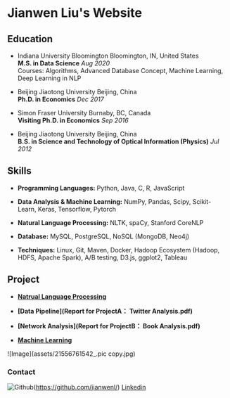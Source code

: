 # Jianwen Liu's Website

## Education

- Indiana University Bloomington Bloomington, IN, United States <br/>**M.S. in Data Science** _Aug 2020_ <br/>
Courses: Algorithms, Advanced Database Concept, Machine Learning, Deep Learning in NLP<br/>

- Beijing Jiaotong University Beijing, China <br/>**Ph.D. in Economics** _Dec 2017_<br/>

- Simon Fraser University Burnaby, BC, Canada <br/> **Visiting Ph.D. in Economics** _Sep 2016_<br/>

- Beijing Jiaotong University Beijing, China <br/> **B.S. in Science and Technology of Optical Information (Physics)** _Jul 2012_<br/>

## Skills

- **Programming Languages:**  Python, Java, C, R, JavaScript

- **Data Analysis & Machine Learning:** NumPy, Pandas, Scipy, Scikit-Learn, Keras, Tensorflow, Pytorch <br/>

- **Natural Language Processing:** NLTK, spaCy, Stanford CoreNLP <br/>

- **Database:** MySQL, PostgreSQL, NoSQL (MongoDB, Neo4j)<br/>

- **Techniques:** Linux, Git, Maven, Docker, Hadoop Ecosystem (Hadoop, HDFS, Apache Spark), A/B testing, D3.js, ggplot2, Tableau <br/>

## Project

- **[Natrual Language Processing](https://github.com/jianwenl/NLP)**  <br/>

- **[Data Pipeline](Report for ProjectA： Twitter Analysis.pdf)** <br/>

- **[Network Analysis](Report for ProjectB： Book Analysis.pdf)**  <br/>

- **[Machine Learning](https://github.com/jianwenl/Machine-Learning)** <br/>


![Image](assets/21556761542_.pic copy.jpg)


### Contact

![Github](https://camo.githubusercontent.com/cbc3d1c64e7c483c9142965a9c5a64b328d8477d/68747470733a2f2f63646e2e7261776769742e636f6d2f6d6d697374616b65732f6a656b796c6c2d7468656d652d6261736963616c6c792d62617369632f6d61737465722f5f696e636c756465732f69636f6e2d6c696e6b6564696e2e737667)(https://github.com/jianwenl/) 
[Linkedin](https://www.linkedin.com/in/jianwen-liu-32541266/)

